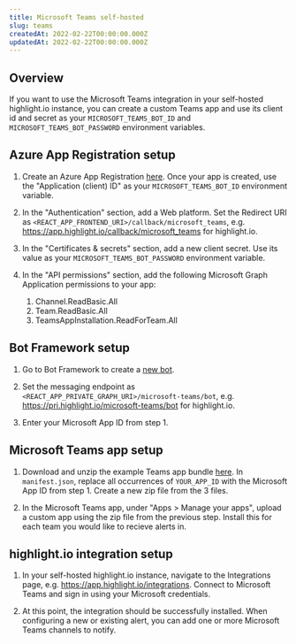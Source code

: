 ```yaml
---
title: Microsoft Teams self-hosted
slug: teams
createdAt: 2022-02-22T00:00:00.000Z
updatedAt: 2022-02-22T00:00:00.000Z
---
```


## Overview

If you want to use the Microsoft Teams integration in your self-hosted highlight.io instance, you can create a custom Teams app and use its client id and secret as your `MICROSOFT_TEAMS_BOT_ID` and `MICROSOFT_TEAMS_BOT_PASSWORD` environment variables.

## Azure App Registration setup

1. Create an Azure App Registration [here](https://portal.azure.com/#view/Microsoft_AAD_RegisteredApps/ApplicationsListBlade). Once your app is created, use the "Application (client) ID" as your `MICROSOFT_TEAMS_BOT_ID` environment variable.

2. In the "Authentication" section, add a Web platform. Set the Redirect URI as `<REACT_APP_FRONTEND_URI>/callback/microsoft_teams`, e.g. https://app.highlight.io/callback/microsoft_teams for highlight.io.

3. In the "Certificates & secrets" section, add a new client secret. Use its value as your `MICROSOFT_TEAMS_BOT_PASSWORD` environment variable.

4. In the "API permissions" section, add the following Microsoft Graph Application permissions to your app:
	1. Channel.ReadBasic.All
	2. Team.ReadBasic.All
	3. TeamsAppInstallation.ReadForTeam.All

## Bot Framework setup

1. Go to Bot Framework to create a [new bot](https://dev.botframework.com/bots/new). 

2. Set the messaging endpoint as `<REACT_APP_PRIVATE_GRAPH_URI>/microsoft-teams/bot`, e.g. https://pri.highlight.io/microsoft-teams/bot for highlight.io.

3. Enter your Microsoft App ID from step 1.

## Microsoft Teams app setup

1. Download and unzip the example Teams app bundle [here](https://highlight-client-bundle.s3.us-east-2.amazonaws.com/assets/teams/highlight_example_app.zip). In `manifest.json`, replace all occurrences of `YOUR_APP_ID` with the Microsoft App ID from step 1. Create a new zip file from the 3 files.

2. In the Microsoft Teams app, under "Apps > Manage your apps", upload a custom app using the zip file from the previous step. Install this for each team you would like to recieve alerts in.

## highlight.io integration setup

1. In your self-hosted highlight.io instance, navigate to the Integrations page, e.g. https://app.highlight.io/integrations. Connect to Microsoft Teams and sign in using your Microsoft credentials.

2. At this point, the integration should be successfully installed. When configuring a new or existing alert, you can add one or more Microsoft Teams channels to notify.